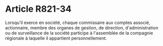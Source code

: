 # Article R821-34

Lorsqu'il exerce en société, chaque commissaire aux comptes associé, actionnaire, membre des organes de gestion, de direction, d'administration ou de surveillance de la société participe à l'assemblée de la compagnie régionale à laquelle il appartient personnellement.